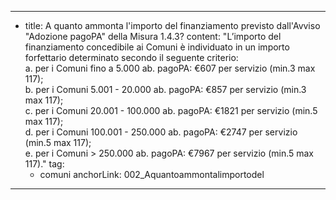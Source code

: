 ---
  - title: A quanto ammonta l'importo del finanziamento previsto dall'Avviso "Adozione pagoPA" della Misura 1.4.3?
    content: "L’importo del finanziamento concedibile ai Comuni è individuato in un importo forfettario determinato secondo il seguente criterio:<br>a. per i Comuni fino a 5.000 ab. pagoPA: €607 per servizio (min.3 max 117);<br>b. per i Comuni 5.001 - 20.000 ab. pagoPA: €857 per servizio (min.3 max 117);<br>c. per i Comuni 20.001 - 100.000 ab. pagoPA: €1821 per servizio (min.5 max 117);<br>d. per i Comuni 100.001 - 250.000 ab. pagoPA: €2747 per servizio (min.5 max 117);<br>e. per i Comuni > 250.000 ab. pagoPA: €7967 per servizio (min.5 max 117)."
    tag:
      - comuni
    anchorLink: 002_Aquantoammontalimportodel
---